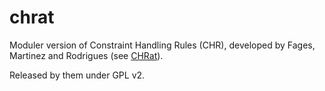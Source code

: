 # chrat

Moduler version of Constraint Handling Rules (CHR), developed by Fages, Martinez and Rodrigues (see [CHRat](https://contraintes.inria.fr/~tmartine/chrat/)). 

Released by them under GPL v2.

